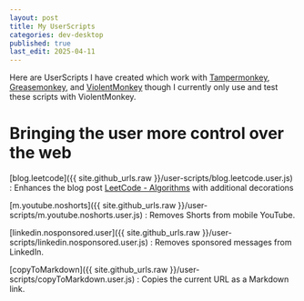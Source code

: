 ```yaml
---
layout: post
title: My UserScripts
categories: dev-desktop
published: true
last_edit: 2025-04-11
---
```


Here are UserScripts I have created which work with [Tampermonkey][tm], [Greasemonkey][gm], and [ViolentMonkey][vm] though I currently only use and test these scripts with ViolentMonkey.

# Bringing the user more control over the web
[blog.leetcode]({{ site.github_urls.raw }}/user-scripts/blog.leetcode.user.js)
: Enhances the blog post [LeetCode - Algorithms](/leetcode/leetcode-algorithms.html) with additional decorations

[m.youtube.noshorts]({{ site.github_urls.raw }}/user-scripts/m.youtube.noshorts.user.js)
: Removes Shorts from mobile YouTube.

[linkedin.nosponsored.user]({{ site.github_urls.raw }}/user-scripts/linkedin.nosponsored.user.js)
: Removes sponsored messages from LinkedIn.

[copyToMarkdown]({{ site.github_urls.raw }}/user-scripts/copyToMarkdown.user.js)
: Copies the current URL as a Markdown link.

[tm]: https://www.tampermonkey.net
[gm]: https://github.com/greasemonkey/greasemonkey
[vm]: https://violentmonkey.github.io/
